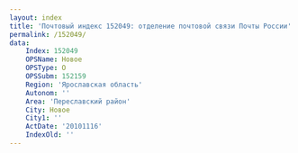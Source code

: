 ```yaml
---
layout: index
title: 'Почтовый индекс 152049: отделение почтовой связи Почты России'
permalink: /152049/
data:
    Index: 152049
    OPSName: Новое
    OPSType: О
    OPSSubm: 152159
    Region: 'Ярославская область'
    Autonom: ''
    Area: 'Переславский район'
    City: Новое
    City1: ''
    ActDate: '20101116'
    IndexOld: ''
---
```

